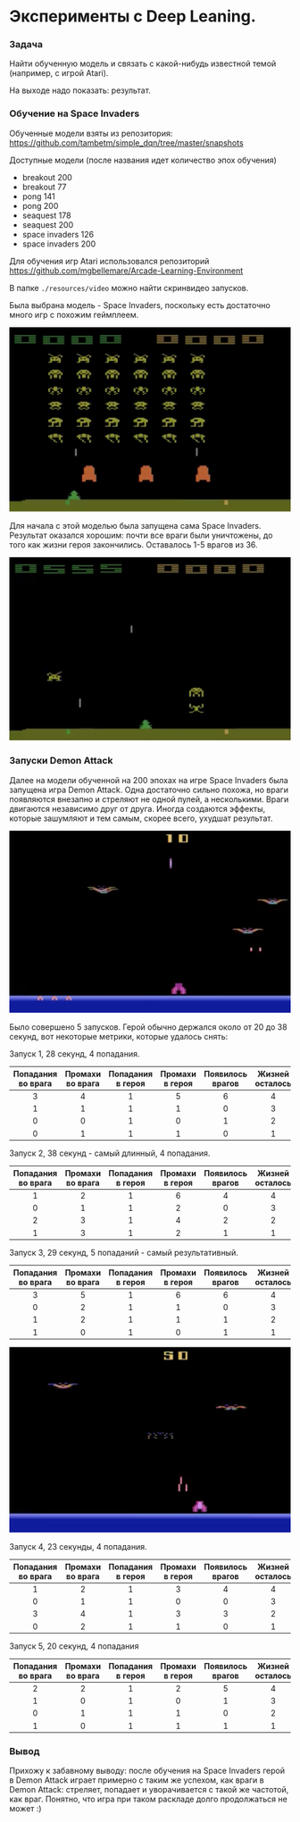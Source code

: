 # Эксперименты с Deep Leaning.

### Задача 

Найти обученную модель и связать с какой-нибудь 
известной темой (например, с игрой Atari).

На выходе надо показать: результат.

### Обучение на Space Invaders

Обученные модели взяты из репозитория: 
https://github.com/tambetm/simple_dqn/tree/master/snapshots

Доступные модели (после названия идет количество эпох обучения)
* breakout 200
* breakout 77	
* pong 141	
* pong 200	
* seaquest 178	
* seaquest 200	
* space invaders 126	
* space invaders 200	

Для обучения игр Atari использовался репозиторий 
https://github.com/mgbellemare/Arcade-Learning-Environment

В папке `./resources/video` можно найти скринвидео запусков.  

Была выбрана модель - Space Invaders, поскольку есть достаточно много игр 
с похожим геймплеем. 

![](./resources/scace_invaders_start.png) 
 
Для начала с этой моделью была запущена сама Space Invaders. Результат оказался 
хорошим: почти все враги были уничтожены, до того как жизни героя закончились.
Оставалось 1-5 врагов из 36.  

![](./resources/scace_invaders_end.png) 

### Запуски Demon Attack

Далее на модели обученной на 200 эпохах на игре Space Invaders была запущена 
игра Demon Attack. Одна достаточно сильно похожа, но враги появляются внезапно
и стреляют не одной пулей, а несколькими. Враги двигаются независимо друг от друга.
Иногда создаются эффекты, которые зашумляют и тем самым, 
скорее всего, ухудшат результат.

![](./resources/demon_attack_start.png)

Было совершено 5 запусков. Герой обычно держался около от 20 до 38 секунд, вот некоторые 
метрики, которые удалось снять:

Запуск 1, 28 секунд, 4 попадания. 

| Попадания во врага | Промахи во врага | Попадания в героя | Промахи в героя | Появилось врагов | Жизней осталось |
|:------------------:|:----------------:|:-----------------:|:---------------:|:----------------:|:---------------:|
|  3 | 4 | 1 | 5 | 6 | 4 |
| 1 | 1 | 1 | 1 | 0 | 3 |
| 0 | 0 | 1 | 0 | 1 | 2 |
| 0 | 1 | 1 | 1 | 0 | 1 |

Запуск 2, 38 секунд - самый длинный, 4 попадания.

| Попадания во врага | Промахи во врага | Попадания в героя | Промахи в героя | Появилось врагов | Жизней осталось |
|:------------------:|:----------------:|:-----------------:|:---------------:|:----------------:|:---------------:|
|  1 | 2 | 1 | 6 | 4 | 4 |
| 0 | 1 | 1 | 2 | 0 | 3 |
| 2 | 3 | 1 | 4 | 2 | 2 |
| 1 | 3 | 1 | 2 | 1 | 1 |

Запуск 3, 29 секунд, 5 попаданий - самый результативный.

| Попадания во врага | Промахи во врага | Попадания в героя | Промахи в героя | Появилось врагов | Жизней осталось |
|:------------------:|:----------------:|:-----------------:|:---------------:|:----------------:|:---------------:|
|  3 | 5 | 1 | 6 | 6 | 4 |
| 0 | 2 | 1 | 1 | 0 | 3 |
| 1 | 2 | 1 | 1 | 1 | 2 |
| 1 | 0 | 1 | 0 | 1 | 1 |

![](./resources/demon_attack_end.png)

Запуск 4, 23 секунды, 4 попадания. 

| Попадания во врага | Промахи во врага | Попадания в героя | Промахи в героя | Появилось врагов | Жизней осталось |
|:------------------:|:----------------:|:-----------------:|:---------------:|:----------------:|:---------------:|
|  1 | 2 | 1 | 3 | 4 | 4 |
| 0 | 1 | 1 | 0 | 0 | 3 |
| 3 | 4 | 1 | 3 | 3 | 2 |
| 0 | 2 | 1 | 1 | 0 | 1 |
 
Запуск 5, 20 секунд, 4 попадания
 
| Попадания во врага | Промахи во врага | Попадания в героя | Промахи в героя | Появилось врагов | Жизней осталось |
|:------------------:|:----------------:|:-----------------:|:---------------:|:----------------:|:---------------:|
| 2 | 2 | 1 | 2 | 5 | 4 |
| 1 | 0 | 1 | 0 | 1 | 3 |
| 0 | 1 | 1 | 1 | 0 | 2 |
| 1 | 0 | 1 | 1 | 1 | 1 | 

### Вывод 

Прихожу к забавному выводу: после обучения на Space Invaders герой в Demon Attack
играет примерно с таким же успехом, как враги в Demon Attack: стреляет, попадает 
и уворачивается с такой же частотой, как враг. Понятно, что игра при таком 
раскладе долго продолжаться не может :)    





 

 